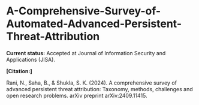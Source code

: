 # A-Comprehensive-Survey-of-Automated-Advanced-Persistent-Threat-Attribution


**Current status:** Accepted at Journal of Information Security and Applications (JISA).

**[Citation:]**

Rani, N., Saha, B., & Shukla, S. K. (2024). A comprehensive survey of advanced persistent threat attribution: Taxonomy, methods, challenges and open research problems. arXiv preprint arXiv:2409.11415.
